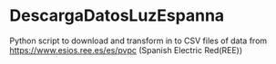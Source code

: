 # DescargaDatosLuzEspanna
Python script to download and transform in to CSV files of data from https://www.esios.ree.es/es/pvpc (Spanish Electric Red(REE))
